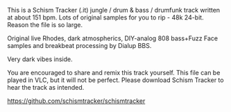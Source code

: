 This is a Schism Tracker (.it) jungle / drum & bass / drumfunk track written at about 151 bpm. Lots of original samples for you to rip - 48k 24-bit. Reason the file is so large. 

Original live Rhodes, dark atmospherics, DIY-analog 808 bass+Fuzz Face samples and breakbeat processing by Dialup BBS.

Very dark vibes inside.

You are encouraged to share and remix this track yourself. This file can be played in VLC, but it will not be perfect. Please download Schism Tracker to hear the track as intended.

https://github.com/schismtracker/schismtracker
